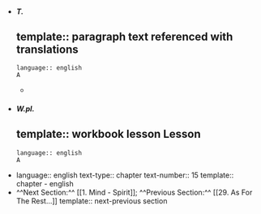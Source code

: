 - ##### T.
  template:: paragraph text referenced with translations
	-
	  language:: english
	  A
	-
- ##### W.pI.
  template:: workbook lesson
  **Lesson**
	-
	  language:: english
	  A
-
  language:: english
  text-type:: chapter
  text-number:: 15
  template:: chapter - english
- ^^Next Section:^^ [[1. Mind - Spirit]]; ^^Previous Section:^^ [[29. As For The Rest...]] 
  template:: next-previous section